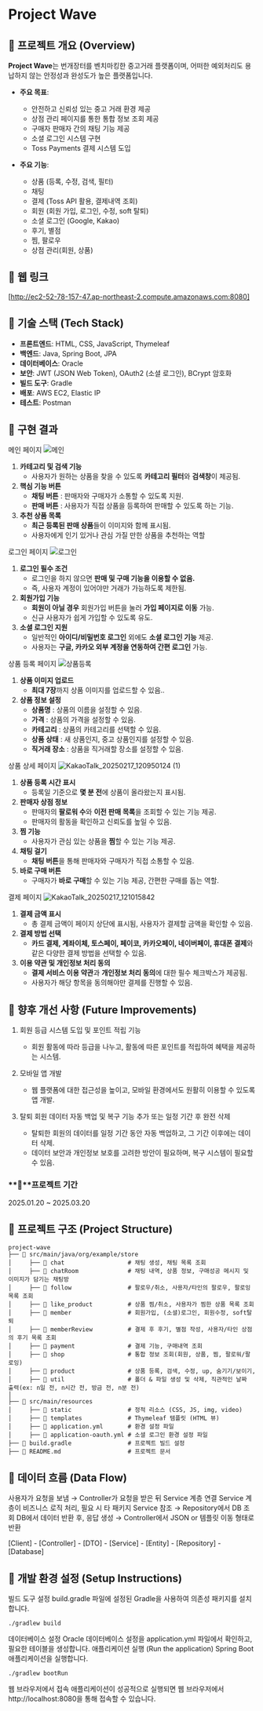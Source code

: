 # Project Wave

## 📢 프로젝트 개요 (Overview)

**Project Wave**는 번개장터를 벤치마킹한 중고거래 플랫폼이며, 어떠한 예외처리도 용납하지 않는 안정성과 완성도가 높은 플랫폼입니다.

- **주요 목표**:
  - 안전하고 신뢰성 있는 중고 거래 환경 제공
  - 상점 관리 페이지를 통한 통합 정보 조회 제공
  - 구매자 판매자 간의 채팅 기능 제공
  - 소셜 로그인 시스템 구현
  - Toss Payments 결제 시스템 도입

- **주요 기능**:
  - 상품 (등록, 수정, 검색, 필터)
  - 채팅
  - 결제 (Toss API 활용, 결제내역 조회)
  - 회원 (회원 가입, 로그인, 수정, soft 탈퇴)
  - 소셜 로그인 (Google, Kakao)
  - 후기, 별점
  - 찜, 팔로우
  - 상점 관리(회원, 상품)

## 📌 웹 링크
[http://ec2-52-78-157-47.ap-northeast-2.compute.amazonaws.com:8080]

## 📌 기술 스택 (Tech Stack)

- **프론트엔드**: HTML, CSS, JavaScript, Thymeleaf
- **백엔드**: Java, Spring Boot, JPA
- **데이터베이스**: Oracle
- **보안**: JWT (JSON Web Token), OAuth2 (소셜 로그인), BCrypt 암호화
- **빌드 도구**: Gradle
- **배포**: AWS EC2, Elastic IP
- **테스트**: Postman

## 🎯 구현 결과
메인 페이지
![메인](https://github.com/user-attachments/assets/5784f8bc-0be5-450b-83f5-1834d7a2aacf)
1. **카테고리 및 검색 기능**
    - 사용자가 원하는 상품을 찾을 수 있도록 **카테고리 필터**와 **검색창**이 제공됨.
2. **핵심 기능 버튼**
    - **채팅 버튼** : 판매자와 구매자가 소통할 수 있도록 지원.
    - **판매 버튼** : 사용자가 직접 상품을 등록하여 판매할 수 있도록 하는 기능.
3. **추천 상품 목록**
    - **최근 등록된 판매 상품**들이 이미지와 함께 표시됨.
    - 사용자에게 인기 있거나 관심 가질 만한 상품을 추천하는 역할
  
      
로그인 페이지
![로그인](https://github.com/user-attachments/assets/c6d4bf84-0f69-4904-84cd-5da6565a37c5)
1. **로그인 필수 조건**
    - 로그인을 하지 않으면 **판매 및 구매 기능을 이용할 수 없음.**
    - 즉, 사용자 계정이 있어야만 거래가 가능하도록 제한됨.
2. **회원가입 기능**
    - **회원이 아닐 경우** 회원가입 버튼을 눌러 **가입 페이지로 이동** 가능.
    - 신규 사용자가 쉽게 가입할 수 있도록 유도.
3. **소셜 로그인 지원**
    - 일반적인 **아이디/비밀번호 로그인** 외에도 **소셜 로그인 기능** 제공.
    - 사용자는 **구글, 카카오 외부 계정을 연동하여 간편 로그인** 가능.

상품 등록 페이지
![상품등록](https://github.com/user-attachments/assets/96e533c6-5d70-4ea7-becf-b4dcb2a1c4b5)
1. **상품 이미지 업로드**
    - **최대 7장**까지 상품 이미지를 업로드할 수 있음..
2. **상품 정보 설정**
    - **상품명** : 상품의 이름을 설정할 수 있음.
    - **가격** : 상품의 가격을 설정할 수 있음.
    - **카테고리** : 상품의 카테고리를 선택할 수 있음.
    - **상품 상태** : 새 상품인지, 중고 상품인지를  설정할 수 있음.
    - **직거래 장소** : 상품을 직거래할 장소를 설정할 수 있음.

상품 상세 페이지
![KakaoTalk_20250217_120950124 (1)](https://github.com/user-attachments/assets/b2030ab7-bbb6-4660-97c1-5aee9cfde7ed)
1. **상품 등록 시간 표시**
    - 등록일 기준으로 **몇 분 전**에 상품이 올라왔는지 표시됨.
2. **판매자 상점 정보**
    - 판매자의 **팔로워 수**와 **이전 판매 목록**을 조회할 수 있는 기능 제공.
    - 판매자의 활동을 확인하고 신뢰도를 높일 수 있음.
3. **찜 기능**
    - 사용자가 관심 있는 상품을 **찜**할 수 있는 기능 제공.
4. **채팅 걸기**
    - **채팅 버튼**을 통해 판매자와 구매자가 직접 소통할 수 있음.
5. **바로 구매 버튼**
    - 구매자가 **바로 구매**할 수 있는 기능 제공, 간편한 구매를 돕는 역할.

결제 페이지
![KakaoTalk_20250217_121015842](https://github.com/user-attachments/assets/291e05ac-564b-4e86-97a3-8c4c3283f44b)
1. **결제 금액 표시**
    - 총 결제 금액이 페이지 상단에 표시됨, 사용자가 결제할 금액을 확인할 수 있음.
2. **결제 방법 선택**
    - **카드 결제, 계좌이체, 토스페이, 페이코, 카카오페이, 네이버페이, 휴대폰 결제**와 같은 다양한 결제 방법을 선택할 수 있음.
3. **이용 약관 및 개인정보 처리 동의**
    - **결제 서비스 이용 약관**과 **개인정보 처리 동의**에 대한 필수 체크박스가 제공됨.
    - 사용자가 해당 항목을 동의해야만 결제를 진행할 수 있음.
  

## 📌 향후 개선 사항 (Future Improvements)
1. 회원 등급 시스템 도입 및 포인트 적립 기능
    - 회원 활동에 따라 등급을 나누고, 활동에 따른 포인트를 적립하여 혜택을 제공하는 시스템.
    
2. 모바일 앱 개발
    - 웹 플랫폼에 대한 접근성을 높이고, 모바일 환경에서도 원활히 이용할 수 있도록 앱 개발.
    
3. 탈퇴 회원 데이터 자동 백업 및 복구 기능 추가 또는 일정 기간 후 완전 삭제
    - 탈퇴한 회원의 데이터를 일정 기간 동안 자동 백업하고, 그 기간 이후에는 데이터 삭제.
    - 데이터 보안과 개인정보 보호를 고려한 방안이 필요하며, 복구 시스템이 필요할 수 있음.

### **📆**프로젝트 기간

2025.01.20 ~ 2025.03.20

## 📌 프로젝트 구조 (Project Structure)

```plaintext
project-wave
├── 📂 src/main/java/org/example/store
│     ├── 📂 chat                  # 채팅 생성, 채팅 목록 조회
│     ├── 📂 chatRoom              # 채팅 내역, 상품 정보, 구매성공 메시지 및 이미지가 담기는 채팅방
│     ├── 📂 follow                # 팔로우/취소, 사용자/타인의 팔로우, 팔로잉 목록 조회
│     ├── 📂 like_product          # 상품 찜/취소, 사용자가 찜한 상품 목록 조회
│     ├── 📂 member                # 회원가입, (소셜)로그인, 회원수정, soft탈퇴
│     ├── 📂 memberReview          # 결제 후 후기, 별점 작성, 사용자/타인 상점의 후기 목록 조회
│     ├── 📂 payment               # 결제 기능, 구매내역 조회
│     ├── 📂 shop                  # 통합 정보 조회(회원, 상품, 찜, 팔로워/팔로잉)
│     ├── 📂 product               # 상품 등록, 검색, 수정, up, 숨기기/보이기, 
│     ├── 📂 util                  # 폴더 & 파일 생성 및 삭제, 직관적인 날짜 출력(ex: n일 전, n시간 전, 방금 전, n분 전)
│
├── 📂 src/main/resources
│     ├── 📂 static                # 정적 리소스 (CSS, JS, img, video)
│     ├── 📂 templates             # Thymeleaf 템플릿 (HTML 뷰)
│     ├── 📄 application.yml       # 환경 설정 파일
│     ├── 📄 application-oauth.yml # 소셜 로그인 환경 설정 파일
├── 📄 build.gradle                # 프로젝트 빌드 설정
├── 📄 README.md                   # 프로젝트 문서

```

## 📌 데이터 흐름 (Data Flow)
사용자가 요청을 보냄 → Controller가 요청을 받은 뒤 Service 계층 연결
Service 계층이 비즈니스 로직 처리, 필요 시 타 패키지 Service 참조 → Repository에서 DB 조회
DB에서 데이터 반환 후, 응답 생성 → Controller에서 JSON or 템플릿 이동 형태로 반환

[Client] - [Controller] - [DTO] - [Service] - [Entity] - [Repository] - [Database]
  
## 📌 개발 환경 설정 (Setup Instructions)

빌드 도구 설정
build.gradle 파일에 설정된 Gradle을 사용하여 의존성 패키지를 설치합니다.
```plaintext
./gradlew build
```

데이터베이스 설정
Oracle 데이터베이스 설정을 application.yml 파일에서 확인하고, 필요한 테이블을 생성합니다.
애플리케이션 실행 (Run the application)
Spring Boot 애플리케이션을 실행합니다.
```plaintext
./gradlew bootRun
```
웹 브라우저에서 접속
애플리케이션이 성공적으로 실행되면 웹 브라우저에서 http://localhost:8080을 통해 접속할 수 있습니다.
